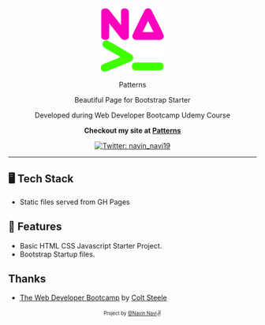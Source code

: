 <p align="center">
  <a href="https://navin-navi.github.io">
    <img alt="Navin | Logo" src="https://raw.githubusercontent.com/navin-navi/navin-navi.github.io/dev/static/logo.png" width="130" />
  </a>
</p>

<p align="center">
  Patterns
</p>

<p align="center">
  Beautiful Page for Bootstrap Starter
</p>

<p align="center">
  Developed during Web Developer Bootcamp Udemy Course
</p>

<p align="center">
  <strong>
  Checkout my site at <a href="https://navin-navi.github.io/patterns/">Patterns</a>
  </strong>
</p>

<p align="center">
  <a href="https://twitter.com/navin_navi19">
    <img alt="Twitter: navin_navi19" src="https://img.shields.io/twitter/follow/navin_navi19.svg?style=social" target="_blank" />
  </a>
</p>

---

## 🖥 Tech Stack

- Static files served from GH Pages

## 🚀 Features

- Basic HTML CSS Javascript Starter Project.
- Bootstrap Startup files.

## Thanks

- [The Web Developer Bootcamp](https://www.udemy.com/the-web-developer-bootcamp/) by [Colt Steele](https://www.udemy.com/user/coltsteele/)

<div align="center">

<sub><sup>Project by <a href="https://github.com/navin-navi"> @Navin Navi</a></sup></sub><small>✌</small>

</div>
